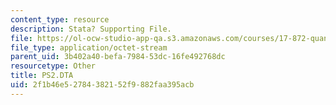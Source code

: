 ```yaml
---
content_type: resource
description: Stata? Supporting File.
file: https://ol-ocw-studio-app-qa.s3.amazonaws.com/courses/17-872-quantitative-research-in-political-science-and-public-policy-spring-2004/2f1b46e52784382152f9882faa395acb_PS2.DTA
file_type: application/octet-stream
parent_uid: 3b402a40-befa-7984-53dc-16fe492768dc
resourcetype: Other
title: PS2.DTA
uid: 2f1b46e5-2784-3821-52f9-882faa395acb
---
```


